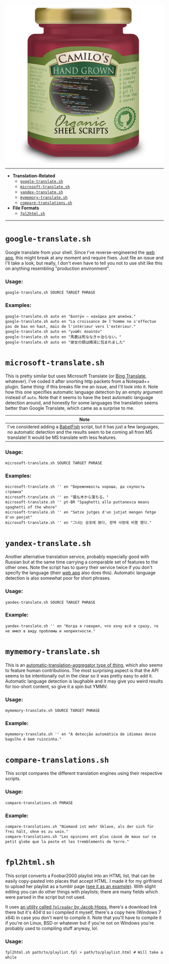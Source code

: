 <p align=center><img src=logo.png /></p>

---

* **Translation-Related**
  * [`google-translate.sh`](#google-translatesh)
  * [`microsoft-translate.sh`](#microsoft-translatesh)
  * [`yandex-translate.sh`](#yandex-translatesh)
  * [`mymemory-translate.sh`](#mymemory-translatesh)
  * [`compare-translations.sh`](#compare-translationssh)
* **File Formats**
  * [`fpl2html.sh`](#fpl2htmlsh)

---

# `google-translate.sh`

Google translate from your shell. Since I've reverse-engineered the [web app][1], this might break at any moment and require fixes. Just file an issue and I'll take a look, but really, I don't even have to tell you not to use shit like this on anything resembling "production environment".

### Usage:

    google-translate.sh SOURCE TARGET PHRASE

### Examples:

    google-translate.sh auto en "Болту́н — нахо́дка для шпио́на."
    google-translate.sh auto en "La croissance de l'homme ne s'effectue pas de bas en haut, mais de l'intérieur vers l'extérieur."
    google-translate.sh auto en "γνῶθι σεαυτόν"
    google-translate.sh auto en "馬鹿は死ななきゃ治らない。"
    google-translate.sh auto en "彼女の顔は精液に包まれました"

# `microsoft-translate.sh`

This is pretty similar but uses Microsoft Translate (or [Bing Translate][2], whatever). I've coded it after snorting http packets from a Notepad++ plugin. Same thing: if this breaks file me an issue, and I'll look into it. Note how this one specifies automatic language detection by an empty argument instead of `auto`. Note that it seems to have the best automatic language detection around, and honestly for some languages the translation seems better than Google Translate, which came as a surprise to me.

| Note |
|------|
| I've considered adding a [BabelFish][3] script, but it has just a few languages, no automatic detection and the results seem to be coming all from MS translate! It would be MS translate with less features.

### Usage:

    microsoft-translate.sh SOURCE TARGET PHRASE

### Examples:

    microsoft-translate.sh '' en "Бережливость хороша, да скупость страшна"
    microsoft-translate.sh '' en "猿も木から落ちる。"
    microsoft-translate.sh '' pt-BR "Spaghetti alla puttanesca means spaghetti of the whore"
    microsoft-translate.sh '' en "Setze jutges d'un jutjat mengen fetge d'un penjat"
    microsoft-translate.sh '' en "그녀는 공포에 봤다, 정액 사방에 비행 했다."

# `yandex-translate.sh`

Another alternative translation service, probably especially good with Russian but at the same time carrying a comparable set of features to the other ones. Note the script has to query their service twice if you don't specify the language (their [web app][4] also does this). Automatic language detection is also somewhat poor for short phrases.

### Usage:

    yandex-translate.sh SOURCE TARGET PHRASE

### Example:

    yandex-translate.sh '' en "Когда я говорил, что хочу всё и сразу, то не имел в виду проблемы и неприятности."

# `mymemory-translate.sh`

This is an [automatic-translation-aggregator type of thing][5], which also seems to feature human contributions. The most surprising aspect is that the API seems to be intentionally out in the clear so it was pretty easy to add it. Automatic language detection is laughable and it may give you weird results for too-short content, so give it a spin but YMMV.

### Usage:

    mymemory-translate.sh SOURCE TARGET PHRASE

### Example:

    mymemory-translate.sh '' en "A detecção automática de idiomas desse bagulho é bem ruinzinha."

# `compare-translations.sh`

This script compares the different translation engines using their respective scripts.

### Usage:

    compare-translations.sh PHRASE

### Example:

	compare-translations.sh "Niemand ist mehr Sklave, als der sich für frei hält, ohne es zu sein."
	compare-translations.sh "Les opinions ont plus causé de maux sur ce petit globe que la peste et les tremblements de terre."

# `fpl2html.sh`

This script converts a Foobar2000 playlist into an HTML list, that can be easily copy-pasted into places that accept HTML. I made it for my girlfriend to upload her playlist as a tumblr page ([see it as an example][6]). With slight editing you can do other things with playlists; there are many fields which were parsed in the script but not used.

It uses [an utility called `fplreader` by Jacob Hipps][7], there's a download link there but it's 404'd so I compiled it myself, there's a copy here (Windows 7 x64) in case you don't want to compile it. Note that you'll have to compile it if you're on Linux, BSD or whatever but if you're not on Windows you're probably used to compiling stuff anyway, lol.

### Usage:

	fpl2html.sh path/to/playlist.fpl > path/to/playlist.html # Will take a while

[1]: https://translate.google.com/
[2]: http://www.bing.com/translator/
[3]: http://www.babelfish.com/
[4]: https://translate.yandex.com/
[5]: http://mymemory.translated.net/
[6]: http://hya-chan.tumblr.com/playlist
[7]: https://github.com/tetrisfrog/fplreader
